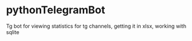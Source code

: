 # pythonTelegramBot
Tg bot for viewing statistics for tg channels, getting it in xlsx, working with sqlite
